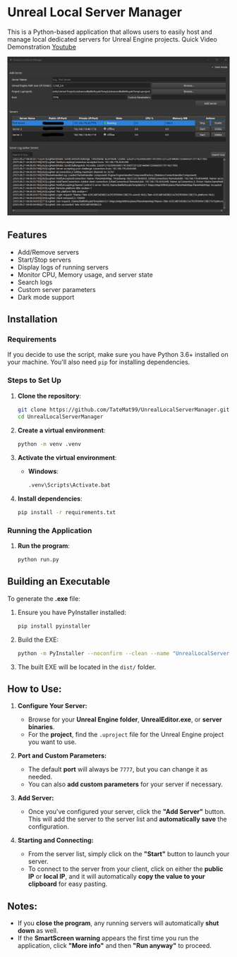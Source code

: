 # Unreal Local Server Manager

This is a Python-based application that allows users to easily host and manage local dedicated servers for Unreal Engine projects.
Quick Video Demonstration [Youtube](https://www.youtube.com/watch?v=t6YM5usqDtY&feature=youtu.be)

![Example Image](Assets/Example.png)

## Features

- Add/Remove servers
- Start/Stop servers
- Display logs of running servers
- Monitor CPU, Memory usage, and server state
- Search logs
- Custom server parameters
- Dark mode support

## Installation

### Requirements

If you decide to use the script, make sure you have Python 3.6+ installed on your machine. You'll also need `pip` for installing dependencies.

### Steps to Set Up

1. **Clone the repository**:

    ```bash
    git clone https://github.com/TateMat99/UnrealLocalServerManager.git
    cd UnrealLocalServerManager
    ```

2. **Create a virtual environment**:

    ```bash
    python -m venv .venv
    ```

3. **Activate the virtual environment**:

    - **Windows**:

      ```bash
      .venv\Scripts\Activate.bat
      ```

4. **Install dependencies**:

    ```bash
    pip install -r requirements.txt
    ```

### Running the Application

1. **Run the program**:

    ```bash
    python run.py
    ```

## Building an Executable

To generate the **.exe** file:

1. Ensure you have PyInstaller installed:

    ```bash
    pip install pyinstaller
    ```

2. Build the EXE:

    ```bash
    python -m PyInstaller --noconfirm --clean --name "UnrealLocalServerManager" --onefile --windowed --icon "app.ico" --hidden-import "PySide6.QtCore" ^ --hidden-import "PySide6.QtGui" ^ --hidden-import="uuid" ^ --hidden-import "PySide6.QtWidgets" ^ ".\run.py"
    ```

3. The built EXE will be located in the `dist/` folder.

## **How to Use:**

1. **Configure Your Server:**
   - Browse for your **Unreal Engine folder**, **UnrealEditor.exe**, or **server binaries**.
   - For the **project**, find the `.uproject` file for the Unreal Engine project you want to use.

2. **Port and Custom Parameters:**
   - The default **port** will always be `7777`, but you can change it as needed.
   - You can also **add custom parameters** for your server if necessary.

3. **Add Server:**
   - Once you've configured your server, click the **"Add Server"** button. This will add the server to the server list and **automatically save** the configuration.

4. **Starting and Connecting:**
   - From the server list, simply click on the **"Start"** button to launch your server.
   - To connect to the server from your client, click on either the **public IP** or **local IP**, and it will automatically **copy the value to your clipboard** for easy pasting.

## **Notes:**
- If you **close the program**, any running servers will automatically **shut down** as well.
- If the **SmartScreen warning** appears the first time you run the application, click **"More info"** and then **"Run anyway"** to proceed.

